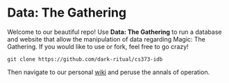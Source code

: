 # Data: The Gathering
Welcome to our beautiful repo! Use **Data: The Gathering** to run a database and website that allow the manipulation of data regarding Magic: The Gathering. If you would like to use or fork, feel free to go crazy!

`git clone https://github.com/dark-ritual/cs373-idb`

Then navigate to our personal [wiki](https://github.com/dark-ritual/cs373-idb/wiki) and peruse the annals of operation.
